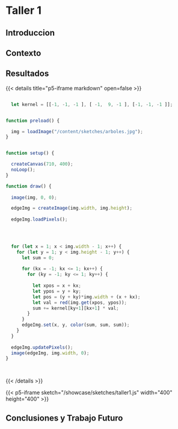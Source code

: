 # Taller 1

## Introduccion

## Contexto

## Resultados

 {{< details title="p5-iframe markdown" open=false >}}

```js

  let kernel = [[-1, -1, -1 ], [ -1,  9, -1 ], [-1, -1, -1 ]]; 


function preload() {

  img = loadImage("/content/sketches/arboles.jpg"); 
}


function setup() {

  createCanvas(710, 400);
  noLoop();
}

function draw() {
  
  image(img, 0, 0);

  edgeImg = createImage(img.width, img.height);
  
  edgeImg.loadPixels();

  


  for (let x = 1; x < img.width - 1; x++) {
    for (let y = 1; y < img.height - 1; y++) {
      let sum = 0; 
      
      for (kx = -1; kx <= 1; kx++) {
        for (ky = -1; ky <= 1; ky++) {
          
          let xpos = x + kx;
          let ypos = y + ky;
          let pos = (y + ky)*img.width + (x + kx);
          let val = red(img.get(xpos, ypos));
          sum += kernel[ky+1][kx+1] * val;
        }
      }
      edgeImg.set(x, y, color(sum, sum, sum));
    }
  }
  
  edgeImg.updatePixels();
  image(edgeImg, img.width, 0);
}

  
```
{{< /details >}}

{{< p5-iframe sketch="/showcase/sketches/taller1.js" width="400" height="400" >}}




## Conclusiones y Trabajo Futuro